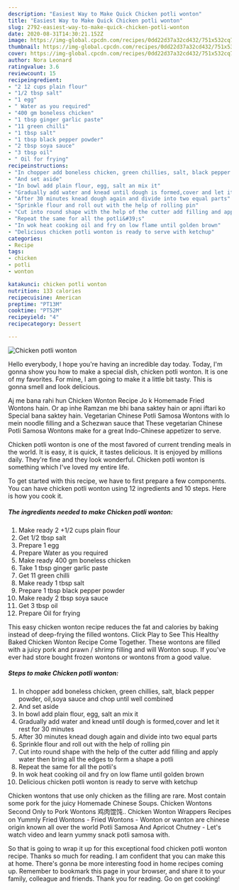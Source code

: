 ```yaml
---
description: "Easiest Way to Make Quick Chicken potli wonton"
title: "Easiest Way to Make Quick Chicken potli wonton"
slug: 2792-easiest-way-to-make-quick-chicken-potli-wonton
date: 2020-08-31T14:30:21.152Z
image: https://img-global.cpcdn.com/recipes/0dd22d37a32cd432/751x532cq70/chicken-potli-wonton-recipe-main-photo.jpg
thumbnail: https://img-global.cpcdn.com/recipes/0dd22d37a32cd432/751x532cq70/chicken-potli-wonton-recipe-main-photo.jpg
cover: https://img-global.cpcdn.com/recipes/0dd22d37a32cd432/751x532cq70/chicken-potli-wonton-recipe-main-photo.jpg
author: Nora Leonard
ratingvalue: 3.6
reviewcount: 15
recipeingredient:
- "2 12 cups plain flour"
- "1/2 tbsp salt"
- "1 egg"
- " Water as you required"
- "400 gm boneless chicken"
- "1 tbsp ginger garlic paste"
- "11 green chilli"
- "1 tbsp salt"
- "1 tbsp black pepper powder"
- "2 tbsp soya sauce"
- "3 tbsp oil"
- " Oil for frying"
recipeinstructions:
- "In chopper add boneless chicken, green chillies, salt, black pepper powder, oil,soya sauce and chop until well combined"
- "And set aside"
- "In bowl add plain flour, egg, salt an mix it"
- "Gradually add water and knead until dough is formed,cover and let it rest for 30 minutes"
- "After 30 minutes knead dough again and divide into two equal parts"
- "Sprinkle flour and roll out with the help of rolling pin"
- "Cut into round shape with the help of the cutter add filling and apply water then bring all the edges to form a shape a potli"
- "Repeat the same for all the potli&#39;s"
- "In wok heat cooking oil and fry on low flame until golden brown"
- "Delicious chicken potli wonton is ready to serve with ketchup"
categories:
- Recipe
tags:
- chicken
- potli
- wonton

katakunci: chicken potli wonton 
nutrition: 133 calories
recipecuisine: American
preptime: "PT13M"
cooktime: "PT52M"
recipeyield: "4"
recipecategory: Dessert

---
```



![Chicken potli wonton](https://img-global.cpcdn.com/recipes/0dd22d37a32cd432/751x532cq70/chicken-potli-wonton-recipe-main-photo.jpg)

Hello everybody, I hope you're having an incredible day today. Today, I'm gonna show you how to make a special dish, chicken potli wonton. It is one of my favorites. For mine, I am going to make it a little bit tasty. This is gonna smell and look delicious.

Aj me bana rahi hun Chicken Wonton Recipe Jo k Homemade Fried Wontons hain. Or ap inhe Ramzan me bhi bana saktey hain or apni iftari ko Special bana saktey hain. Vegetarian Chinese Potli Samosa Wontons with lo mein noodle filling and a Schezwan sauce that These vegetarian Chinese Potli Samosa Wontons make for a great Indo-Chinese appetizer to serve.

Chicken potli wonton is one of the most favored of current trending meals in the world. It is easy, it is quick, it tastes delicious. It is enjoyed by millions daily. They're fine and they look wonderful. Chicken potli wonton is something which I've loved my entire life.


To get started with this recipe, we have to first prepare a few components. You can have chicken potli wonton using 12 ingredients and 10 steps. Here is how you cook it.

<!--inarticleads1-->

##### The ingredients needed to make Chicken potli wonton:

1. Make ready 2 +1/2 cups plain flour
1. Get 1/2 tbsp salt
1. Prepare 1 egg
1. Prepare  Water as you required
1. Make ready 400 gm boneless chicken
1. Take 1 tbsp ginger garlic paste
1. Get 11 green chilli
1. Make ready 1 tbsp salt
1. Prepare 1 tbsp black pepper powder
1. Make ready 2 tbsp soya sauce
1. Get 3 tbsp oil
1. Prepare  Oil for frying


This easy chicken wonton recipe reduces the fat and calories by baking instead of deep-frying the filled wontons. Click Play to See This Healthy Baked Chicken Wonton Recipe Come Together. These wontons are filled with a juicy pork and prawn / shrimp filling and will Wonton soup. If you&#39;ve ever had store bought frozen wontons or wontons from a good value. 

<!--inarticleads2-->

##### Steps to make Chicken potli wonton:

1. In chopper add boneless chicken, green chillies, salt, black pepper powder, oil,soya sauce and chop until well combined
1. And set aside
1. In bowl add plain flour, egg, salt an mix it
1. Gradually add water and knead until dough is formed,cover and let it rest for 30 minutes
1. After 30 minutes knead dough again and divide into two equal parts
1. Sprinkle flour and roll out with the help of rolling pin
1. Cut into round shape with the help of the cutter add filling and apply water then bring all the edges to form a shape a potli
1. Repeat the same for all the potli&#39;s
1. In wok heat cooking oil and fry on low flame until golden brown
1. Delicious chicken potli wonton is ready to serve with ketchup


Chicken wontons that use only chicken as the filling are rare. Most contain some pork for the juicy Homemade Chinese Soups. Chicken Wontons Second Only to Pork Wontons 鸡肉馄饨.. Chicken Wonton Wrappers Recipes on Yummly Fried Wontons - Fried Wontons - Wonton or wanton are chinese origin known all over the world Potli Samosa And Apricot Chutney - Let&#39;s watch video and learn yummy snack potli samosa with. 

So that is going to wrap it up for this exceptional food chicken potli wonton recipe. Thanks so much for reading. I am confident that you can make this at home. There's gonna be more interesting food in home recipes coming up. Remember to bookmark this page in your browser, and share it to your family, colleague and friends. Thank you for reading. Go on get cooking!
